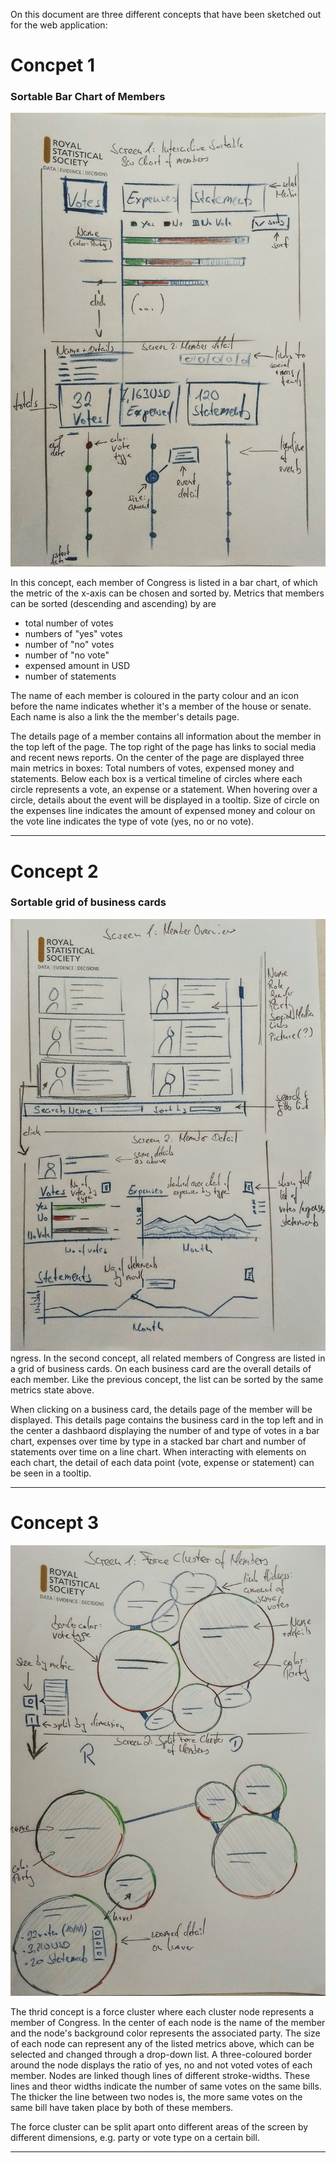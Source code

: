 On this document are three different concepts that have been sketched out for the web application:

# Concpet 1
### Sortable Bar Chart of Members
![Concept1](https://github.com/ckanz/congressional-representatives-california-visualisation/blob/sketches/concept/concept_1.jpg?raw=true)

In this concept, each member of Congress is listed in a bar chart, of which the metric of the x-axis can be chosen and sorted by. Metrics that members can be sorted (descending and ascending) by are
* total number of votes
* numbers of "yes" votes
* number of "no" votes
* number of "no vote"
* expensed amount in USD
* number of statements

The name of each member is coloured in the party colour and an icon before the name indicates whether it's a member of the house or senate. Each name is also a link the the member's details page.

The details page of a member contains all information about the member in the top left of the page. The top right of the page has links to social media and recent news reports. On the center of the page are displayed three main metrics in boxes: Total numbers of votes, expensed money and statements. Below each box is a vertical timeline of circles where each circle represents a vote, an expense or a statement. When hovering over a circle, details about the event will be displayed in a tooltip. Size of circle on the expenses line indicates the amount of expensed money and colour on the vote line indicates the type of vote (yes, no or no vote).

---

# Concept 2
### Sortable grid of business cards
![Concept2](https://github.com/ckanz/congressional-representatives-california-visualisation/blob/sketches/concept/concept_2.jpg?raw=true)
ngress.
In the second concept, all related members of Congress are listed in a grid of business cards. On each business card are the overall details of each member. Like the previous concept, the list can be sorted by the same metrics state above.

When clicking on a business card, the details page of the member will be displayed. This details page contains the business card in the top left and in the center a dashbaord displaying the number of and type of votes in a bar chart, expenses over time by type in a stacked bar chart and number of statements over time on a line chart. When interacting with elements on each chart, the detail of each data point (vote, expense or statement) can be seen in a tooltip.

---

# Concept 3
![Concept3](https://github.com/ckanz/congressional-representatives-california-visualisation/blob/sketches/concept/concept_3.jpg?raw=true)

The thrid concept is a force cluster where each cluster node represents a member of Congress. In the center of each node is the name of the member and the node's background color represents the associated party. The size of each node can represent any of the listed metrics above, which can be selected and changed through a drop-down list. A three-coloured  border around the node displays the ratio of yes, no and not voted votes of each member. Nodes are linked though lines of different stroke-widths. These lines and theor widths indicate the number of same votes on the same bills. The thicker the line between two nodes is, the more same votes on the same bill have taken place by both of these members.

The force cluster can be split apart onto different areas of the screen by different dimensions, e.g. party or vote type on a certain bill.

---
